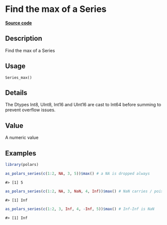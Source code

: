 

# Find the max of a Series

[**Source code**](https://github.com/pola-rs/r-polars/tree/main/R/series__series.R#L825)

## Description

Find the max of a Series

## Usage

<pre><code class='language-R'>Series_max()
</code></pre>

## Details

The Dtypes Int8, UInt8, Int16 and UInt16 are cast to Int64 before
summing to prevent overflow issues.

## Value

A numeric value

## Examples

``` r
library(polars)

as_polars_series(c(1:2, NA, 3, 5))$max() # a NA is dropped always
```

    #> [1] 5

``` r
as_polars_series(c(1:2, NA, 3, NaN, 4, Inf))$max() # NaN carries / poisons
```

    #> [1] Inf

``` r
as_polars_series(c(1:2, 3, Inf, 4, -Inf, 5))$max() # Inf-Inf is NaN
```

    #> [1] Inf
